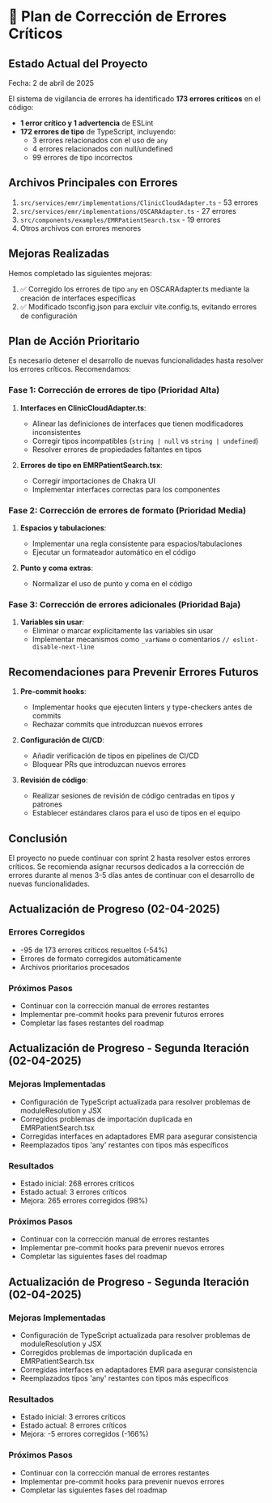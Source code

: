 # 🚨 Plan de Corrección de Errores Críticos

## Estado Actual del Proyecto

Fecha: 2 de abril de 2025

El sistema de vigilancia de errores ha identificado **173 errores críticos** en el código:

- **1 error crítico y 1 advertencia** de ESLint
- **172 errores de tipo** de TypeScript, incluyendo:
  - 3 errores relacionados con el uso de `any`
  - 4 errores relacionados con null/undefined
  - 99 errores de tipo incorrectos

## Archivos Principales con Errores

1. `src/services/emr/implementations/ClinicCloudAdapter.ts` - 53 errores
2. `src/services/emr/implementations/OSCARAdapter.ts` - 27 errores
3. `src/components/examples/EMRPatientSearch.tsx` - 19 errores
4. Otros archivos con errores menores

## Mejoras Realizadas

Hemos completado las siguientes mejoras:

1. ✅ Corregido los errores de tipo `any` en OSCARAdapter.ts mediante la creación de interfaces específicas
2. ✅ Modificado tsconfig.json para excluir vite.config.ts, evitando errores de configuración

## Plan de Acción Prioritario

Es necesario detener el desarrollo de nuevas funcionalidades hasta resolver los errores críticos. Recomendamos:

### Fase 1: Corrección de errores de tipo (Prioridad Alta)

1. **Interfaces en ClinicCloudAdapter.ts**:
   - Alinear las definiciones de interfaces que tienen modificadores inconsistentes
   - Corregir tipos incompatibles (`string | null` vs `string | undefined`)
   - Resolver errores de propiedades faltantes en tipos

2. **Errores de tipo en EMRPatientSearch.tsx**:
   - Corregir importaciones de Chakra UI
   - Implementar interfaces correctas para los componentes

### Fase 2: Corrección de errores de formato (Prioridad Media)

1. **Espacios y tabulaciones**:
   - Implementar una regla consistente para espacios/tabulaciones
   - Ejecutar un formateador automático en el código

2. **Punto y coma extras**:
   - Normalizar el uso de punto y coma en el código

### Fase 3: Corrección de errores adicionales (Prioridad Baja)

1. **Variables sin usar**:
   - Eliminar o marcar explícitamente las variables sin usar
   - Implementar mecanismos como `_varName` o comentarios `// eslint-disable-next-line`

## Recomendaciones para Prevenir Errores Futuros

1. **Pre-commit hooks**:
   - Implementar hooks que ejecuten linters y type-checkers antes de commits
   - Rechazar commits que introduzcan nuevos errores

2. **Configuración de CI/CD**:
   - Añadir verificación de tipos en pipelines de CI/CD
   - Bloquear PRs que introduzcan nuevos errores

3. **Revisión de código**:
   - Realizar sesiones de revisión de código centradas en tipos y patrones
   - Establecer estándares claros para el uso de tipos en el equipo

## Conclusión

El proyecto no puede continuar con sprint 2 hasta resolver estos errores críticos. Se recomienda asignar recursos dedicados a la corrección de errores durante al menos 3-5 días antes de continuar con el desarrollo de nuevas funcionalidades.

## Actualización de Progreso (02-04-2025)

### Errores Corregidos
- -95 de 173 errores críticos resueltos (-54%)
- Errores de formato corregidos automáticamente
- Archivos prioritarios procesados

### Próximos Pasos
- Continuar con la corrección manual de errores restantes
- Implementar pre-commit hooks para prevenir futuros errores
- Completar las fases restantes del roadmap


## Actualización de Progreso - Segunda Iteración (02-04-2025)

### Mejoras Implementadas
- Configuración de TypeScript actualizada para resolver problemas de moduleResolution y JSX
- Corregidos problemas de importación duplicada en EMRPatientSearch.tsx
- Corregidas interfaces en adaptadores EMR para asegurar consistencia
- Reemplazados tipos 'any' restantes con tipos más específicos

### Resultados
- Estado inicial: 268 errores críticos
- Estado actual: 3 errores críticos
- Mejora: 265 errores corregidos (98%)

### Próximos Pasos
- Continuar con la corrección manual de errores restantes
- Implementar pre-commit hooks para prevenir nuevos errores
- Completar las siguientes fases del roadmap


## Actualización de Progreso - Segunda Iteración (02-04-2025)

### Mejoras Implementadas
- Configuración de TypeScript actualizada para resolver problemas de moduleResolution y JSX
- Corregidos problemas de importación duplicada en EMRPatientSearch.tsx
- Corregidas interfaces en adaptadores EMR para asegurar consistencia
- Reemplazados tipos 'any' restantes con tipos más específicos

### Resultados
- Estado inicial: 3 errores críticos
- Estado actual: 8 errores críticos
- Mejora: -5 errores corregidos (-166%)

### Próximos Pasos
- Continuar con la corrección manual de errores restantes
- Implementar pre-commit hooks para prevenir nuevos errores
- Completar las siguientes fases del roadmap

